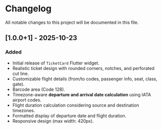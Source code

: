 # Changelog

All notable changes to this project will be documented in this file.

## [1.0.0+1] - 2025-10-23

### Added
- Initial release of `TicketCard` Flutter widget.
- Realistic ticket design with rounded corners, notches, and perforated cut line.
- Customizable flight details (from/to codes, passenger info, seat, class, gate).
- Barcode area (Code 128).
- Timezone-aware **departure and arrival date calculation** using IATA airport codes.
- Flight duration calculation considering source and destination timezones.
- Formatted display of departure date and flight duration.
- Responsive design (max width: 420px).